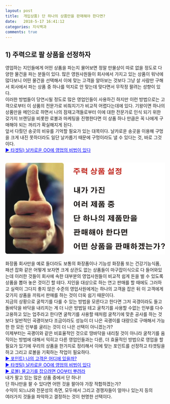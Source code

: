 ```yaml
---
layout: post
title:  개입상품) 단 하나의 상품만을 판매해야 한다면?
date:   2018-5-17 16:41:12
categories: 지식백과
comments: true
---
```





<h2>1) 주력으로 팔 상품을 선정하자</h2><p>영업하는 지인들에게 어떤 상품을 파는지 물어보면 정말 만물상이 따로 없을 정도로 다양한 물건을 파는 분들이 있다. 많은 영원사원들이 회사에서 가지고 있는 상품이 워낙에 많다보니 어떤 물건을 선택해서 이에 맞는 고객을 알아보는 것보다 그냥 살 사람만 구해서 회사에서 파는 상품 중 하나를 억지로 안 맞는데 맞다면서 무작정 팔려는 성향이 있다.<br>이러한 방법들이 당연시될 정도로 많은 영업인들이 사용하긴 하지만 이런 방법으로는 고객으로부터 이 상품의 전문가로 비춰지기가 비교적 어렵다는데에 있다. 기왕이면 하나의 상품만을 메인으로 하면서 나의 잠재고객들로부터 이에 대한 전문가로 인식 되기 위한 갖가지 브랜딩을 비롯한 로볼과 마케팅을 진행한다면 이 상품 하나 만큼은 꼭 나에게 구매해야 되는 꺼리가 확실해지게 된다.<br>앞서 다뤘던 송곳의 비유를 기억할 필요가 있는 대목이다. 날카로운 송곳을 이용해 구멍을 크게 내진 못하더라도 일단 날카롭기 때문에 구멍이라도 낼 수 있다는 것, 바로 그것이다.<br><a href="https://news.leevra.com/6"><span style="color: rgb(0, 0, 255);">▶<u> 타겟팅) 날카로운 OO에 영업의 비법이 있다</u></span></a>

<br><img class="image" src="/images/11111111thrth.png" alt=""/><br>


화장품 회사만을 예로 들더라도 보통의 화장품이나 기능성 화장품 또는 건강기능식품, 패션 잡화 같은 어떻게 보자면 크게 상관도 없는 상품들이 마구잡이식으로 다 들어와있는데 이러한 것들이 회사에 속한 대부분의 영업사원들이 비교적 쉽게 돈을 벌 수 있도록 상품을 뽑아 놓은 것이긴 할 테다. 지인을 대상으로 하는 연고 판매를 할 때에도 그러하고 실력이 그다지 좋지 않은 수준의 영업사원에게는 하나의 고객을 잡은 뒤 이 고객에게 갖가지 상품을 끼워서 판매를 하는 것이 더욱 쉽기 때문이다.<br>지금의 상황으로 굴착기를 다룰 수 있는 방법을 모른다고 한다면 그저 곡갱이라도 들고 돌바닥을 바닥을 내리치는 게 더 나은 방법일 테고 굴착기를 사용할 수없는 인부를 다수 고용하고 있는 업주라고 한다면 굴착기를 사용할 때처럼 굴착기에 맞춘 공사를 하는 것보다 일반적인 곡괭이보다 조금이라도 성능이 더 나은 곡괭이를 대량으로 구매해서 가능한 한 모든 인부를 굴리는 것이 더 나은 선택이 아니겠는가?<br>이제부터는 곡괭이와 같은 비효율적인 것으로 땅바닥을 내리칠 것이 아니라 굴착기를 움직이는 방법에 대해서 익히고 다른 영업인들과는 다른, 더 효율적인 방법으로 영업을 할 필요가 있기에 우리의 상품을 한가지로 정리해서 이에 맞는 포인트를 선정하고 타겟팅을 하고 그리고 로볼을 기획하는 작업이 필요하다.<br><span style="color: rgb(0, 0, 255);"><a style="color: rgb(0, 0, 255);" href="https://news.leevra.com/16">▶<u> 포인트) 나의 고객은 어디에 있을까?</u></a></span><br><span style="color: rgb(0, 0, 255);"><a style="color: rgb(0, 0, 255);" href="https://news.leevra.com/6"><u>▶ 타겟팅) 날카로운 OO에 영업의 비법이 있다</u></a></span><br><span style="color: rgb(0, 0, 255);"><a style="color: rgb(0, 0, 255);" href="https://news.leevra.com/7"><u>▶ 로볼) 물고기를 잡으려면 OO부터 뿌려라</u></a></span><br> 내가 팔고 있는 많은 상품 중에서 단 하나!<br>단 하나만을 팔 수 있다면 어떤 것을 팔아야 가장 적합하겠는가?<br>수익이 되느냐와 전문성의 측면, 모두에서 그리고 경쟁자들이 얼마나 있는지 등의<br> 여러가지 것들을 파악하고 결정하는 것이 현명한 선택이다.